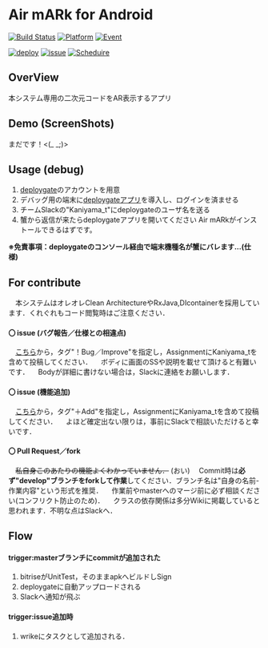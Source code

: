 
# Air mARk for Android

[![Build Status](https://app.bitrise.io/app/a7e4189193766625/status.svg?token=00-NlvZ8mJ7RsrMZHgWKLA&branch=master)](https://app.bitrise.io/app/a7e4189193766625)
[![Platform](https://img.shields.io/badge/platform-android-green)]()
[![Event](https://img.shields.io/badge/event-HackU2019%20Osaka-orange)](https://hacku.yahoo.co.jp/hacku2019osaka/)

[![deploy](https://img.shields.io/badge/debug-deploygate-gray)](https://deploygate.com/login)
[![issue](https://img.shields.io/badge/issues-Github-lightgrey)](https://github.com/Kaniyama-t/Air-mARk_ClientAPP/issues)
[![Scheduire](https://img.shields.io/badge/schedule-wrike-brightgreen)]()

## OverView

本システム専用の二次元コードをAR表示するアプリ



## Demo (ScreenShots)

まだです！<(_ _;)>



## Usage (debug)

1. [deploygate](https://deploygate.com/login)のアカウントを用意
2. デバッグ用の端末に[deploygateアプリ](https://play.google.com/store/apps/details?id=com.deploygate&hl=ja)を導入し、ログインを済ませる
3. チームSlackの"Kaniyama_t"にdeploygateのユーザ名を送る
4. 蟹から返信が来たらdeploygateアプリを開いてください
   Air mARkがインストールできるはずです。

**※免責事項：deploygateのコンソール経由で端末機種名が蟹にバレます...(仕様)**



## For contribute

　本システムはオレオレClean ArchitectureやRxJava,DIcontainerを採用しています．くれぐれもコード閲覧時はご注意ください．

#### 〇 issue (バグ報告／仕様との相違点)

　[こちら](https://github.com/Kaniyama-t/Air-mARk_ClientAPP/issues/new)から，タグ"！Bug／Improve"を指定し，AssignmentにKaniyama_tを含めて投稿してください．
　ボディに画面のSSや説明を載せて頂けると有難いです．
　Bodyが詳細に書けない場合は，Slackに連絡をお願いします．

#### 〇 issue (機能追加)

　[こちら](https://github.com/Kaniyama-t/Air-mARk_ClientAPP/issues/new)から，タグ"＋Add"を指定し，AssignmentにKaniyama_tを含めて投稿してください．
　よほど確定出ない限りは，事前にSlackで相談いただけると幸いです．

#### 〇 Pull Request／fork

　~~私自身このあたりの機能よくわかっていません．~~ (おい)
　Commit時は**必ず"develop"ブランチをforkして作業**してください．ブランチ名は"自身の名前-作業内容"という形式を推奨．
　作業前やmasterへのマージ前に必ず相談ください(コンフリクト防止のため)．
　クラスの依存関係は多分Wikiに掲載していると思われます．不明な点はSlackへ．



## Flow

#### trigger:masterブランチにcommitが追加された

1. bitriseがUnitTest，そのままapkへビルドしSign
2. deploygateに自動アップロードされる
3. Slackへ通知が飛ぶ

#### trigger:issue追加時

1. wrikeにタスクとして追加される．